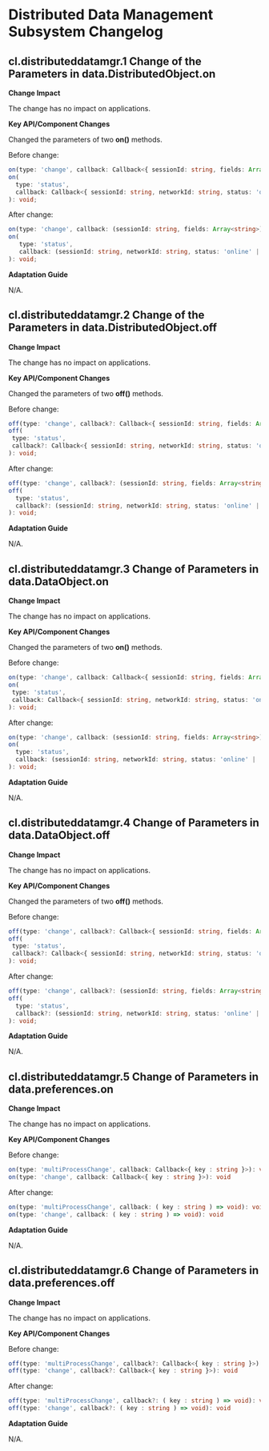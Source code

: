 
# Distributed Data Management Subsystem Changelog

## cl.distributeddatamgr.1 Change of the Parameters in data.DistributedObject.on

**Change Impact**

The change has no impact on applications.

**Key API/Component Changes**

Changed the parameters of two **on()** methods.

Before change:

 ```ts
 on(type: 'change', callback: Callback<{ sessionId: string, fields: Array<string> }>): void;
 on(
   type: 'status',
   callback: Callback<{ sessionId: string, networkId: string, status: 'online' | 'offline' }>
 ): void;
 
 ```

After change:

 ```ts
 on(type: 'change', callback: (sessionId: string, fields: Array<string>) => void): void;
 on(
    type: 'status',
    callback: (sessionId: string, networkId: string, status: 'online' | 'offline' ) => void
 ): void;
 ```

**Adaptation Guide**

N/A.



## cl.distributeddatamgr.2 Change of the Parameters in data.DistributedObject.off

**Change Impact**

The change has no impact on applications.

**Key API/Component Changes**

Changed the parameters of two **off()** methods.

Before change:

 ```ts
off(type: 'change', callback?: Callback<{ sessionId: string, fields: Array<string> }>): void;
off(
  type: 'status',
  callback?: Callback<{ sessionId: string, networkId: string, status: 'online' | 'offline' }>
): void;

 ```

After change:

 ```ts
off(type: 'change', callback?: (sessionId: string, fields: Array<string>) => void): void;
off(
   type: 'status',
   callback?: (sessionId: string, networkId: string, status: 'online' | 'offline' ) => void
): void;
 ```

**Adaptation Guide**

N/A.



## cl.distributeddatamgr.3 Change of Parameters in data.DataObject.on

**Change Impact**

The change has no impact on applications.

**Key API/Component Changes**

Changed the parameters of two **on()** methods.

Before change:

 ```ts
on(type: 'change', callback: Callback<{ sessionId: string, fields: Array<string> }>): void;
on(
  type: 'status',
  callback: Callback<{ sessionId: string, networkId: string, status: 'online' | 'offline' }>
): void;

 ```

After change:

 ```ts
on(type: 'change', callback: (sessionId: string, fields: Array<string>) => void): void;
on(
   type: 'status',
   callback: (sessionId: string, networkId: string, status: 'online' | 'offline' ) => void
): void;
 ```

**Adaptation Guide**

N/A.



## cl.distributeddatamgr.4 Change of Parameters in data.DataObject.off

**Change Impact**

The change has no impact on applications.

**Key API/Component Changes**

Changed the parameters of two **off()** methods.

Before change:

 ```ts
off(type: 'change', callback?: Callback<{ sessionId: string, fields: Array<string> }>): void;
off(
  type: 'status',
  callback?: Callback<{ sessionId: string, networkId: string, status: 'online' | 'offline' }>
): void;

 ```

After change:

 ```ts
off(type: 'change', callback?: (sessionId: string, fields: Array<string>) => void): void;
off(
   type: 'status',
   callback?: (sessionId: string, networkId: string, status: 'online' | 'offline' ) => void
): void;
 ```

**Adaptation Guide**

N/A.



## cl.distributeddatamgr.5 Change of Parameters in data.preferences.on

**Change Impact**

The change has no impact on applications.

**Key API/Component Changes**

Before change:

 ```ts
on(type: 'multiProcessChange', callback: Callback<{ key : string }>): void
on(type: 'change', callback: Callback<{ key : string }>): void
 ```

After change:

 ```ts
on(type: 'multiProcessChange', callback: ( key : string ) => void): void
on(type: 'change', callback: ( key : string ) => void): void
 ```

**Adaptation Guide**

N/A.



## cl.distributeddatamgr.6 Change of Parameters in data.preferences.off

**Change Impact**

The change has no impact on applications.

**Key API/Component Changes**

Before change:

 ```ts
off(type: 'multiProcessChange', callback?: Callback<{ key : string }>): void
off(type: 'change', callback?: Callback<{ key : string }>): void
 ```

After change:

 ```ts
off(type: 'multiProcessChange', callback?: ( key : string ) => void): void
off(type: 'change', callback?: ( key : string ) => void): void
 ```

**Adaptation Guide**

N/A.
